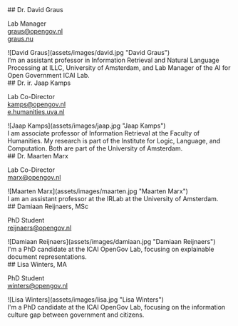 <section class="team-member" markdown>
<div class="team-member__info" markdown>
## Dr. David Graus

Lab Manager  
[graus@opengov.nl](mailto:graus@opengov.nl)  
[graus.nu](https://graus.nu)
</div>

<div class="team-member__image" markdown>
![David Graus](assets/images/david.jpg "David Graus")
</div>

<div class="team-member__bio" markdown>
I’m an assistant professor in Information Retrieval and Natural Language Processing at ILLC, University of Amsterdam, and Lab Manager of the AI for Open Government ICAI Lab.
</div>
</section>


<section class="team-member" markdown>
<div class="team-member__info" markdown>
## Dr. ir. Jaap Kamps

Lab Co-Director  
[kamps@opengov.nl](mailto:kamps@opengov.nl)  
[e.humanities.uva.nl](https://e.humanities.uva.nl)
</div>

<div class="team-member__image" markdown>
![Jaap Kamps](assets/images/jaap.jpg "Jaap Kamps")
</div>

<div class="team-member__bio" markdown>
I am associate professor of Information Retrieval at the Faculty of Humanities. My research is part of the Institute for Logic, Language, and Computation. Both are part of the University of Amsterdam.
</div>
</section>

<section class="team-member" markdown>
<div class="team-member__info" markdown>
## Dr. Maarten Marx

Lab Co-Director  
[marx@opengov.nl](mailto:marx@opengov.nl)
</div>

<div class="team-member__image" markdown>
![Maarten Marx](assets/images/maarten.jpg "Maarten Marx")
</div>

<div class="team-member__bio" markdown>
I am an assistant professor at the IRLab at the University of Amsterdam.
</div>
</section>


<section class="team-member" markdown>
<div class="team-member__info" markdown>
## Damiaan Reijnaers, MSc

PhD Student  
[reijnaers@opengov.nl](mailto:reijnaers@opengov.nl)

</div>

<div class="team-member__image" markdown>
![Damiaan Reijnaers](assets/images/damiaan.jpg "Damiaan Reijnaers")
</div>

<div class="team-member__bio" markdown>
I'm a PhD candidate at the ICAI OpenGov Lab, focusing on explainable document representations. 
</div>
</section>


<section class="team-member" markdown>
<div class="team-member__info" markdown>
## Lisa Winters, MA

PhD Student  
[winters@opengov.nl](mailto:winters@opengov.nl)

</div>

<div class="team-member__image" markdown>
![Lisa Winters](assets/images/lisa.jpg "Lisa Winters")
</div>

<div class="team-member__bio" markdown>
I'm a PhD candidate at the ICAI OpenGov Lab, focusing on the information culture gap between government and citizens.
</div>
</section>